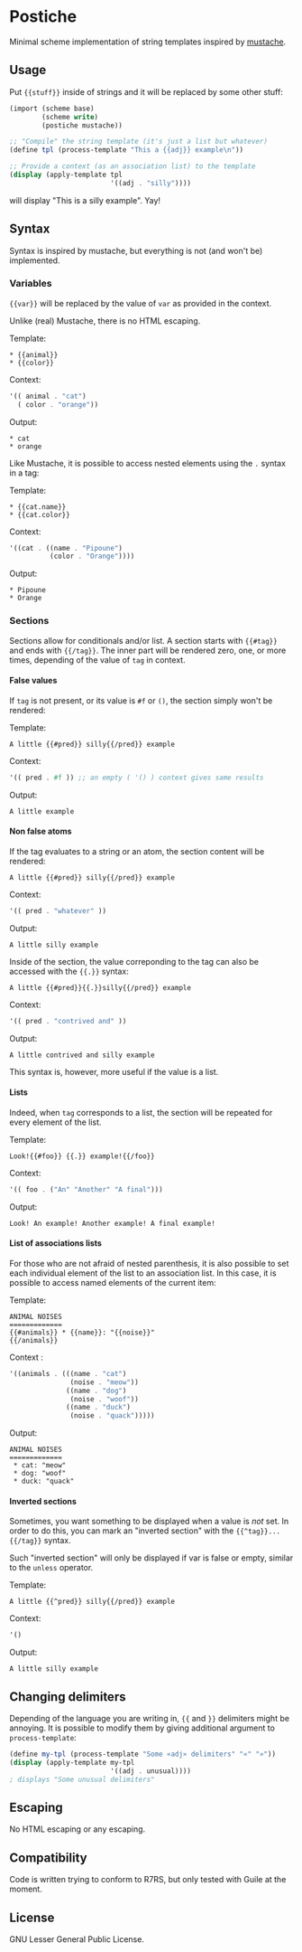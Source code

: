 # Postiche

Minimal scheme implementation of string templates inspired by
[mustache](https://mustache.github.io/).

## Usage

Put `{{stuff}}` inside of strings and it will be replaced by some
other stuff:

```scheme
(import (scheme base)
        (scheme write)
        (postiche mustache))

;; "Compile" the string template (it's just a list but whatever)
(define tpl (process-template "This a {{adj}} example\n"))

;; Provide a context (as an association list) to the template
(display (apply-template tpl
                         '((adj . "silly"))))

```

will display "This is a silly example". Yay!


## Syntax

Syntax is inspired by mustache, but everything is not (and won't be)
implemented. 

### Variables 
`{{var}}` will be replaced by the value of `var` as provided in the
context. 

Unlike (real) Mustache, there is no HTML escaping. 

Template:

```
* {{animal}}
* {{color}}
```

Context:

```scheme
'(( animal . "cat")
  ( color . "orange"))
```

Output:
```
* cat
* orange
```

Like Mustache, it is possible to access nested elements using the `.`
syntax in a tag:

Template:

```
* {{cat.name}}
* {{cat.color}}
```

Context:
```scheme
'((cat . ((name . "Pipoune")
          (color . "Orange"))))
```

Output:

```
* Pipoune
* Orange
```

### Sections

Sections allow for conditionals and/or list. A section starts with
`{{#tag}}` and ends with `{{/tag}}`. The inner part will be rendered
zero, one, or more times, depending of the value of `tag` in context.

#### False values

If `tag` is not present, or its value is `#f` or `()`, the section
simply won't be rendered:

Template:

```
A little {{#pred}} silly{{/pred}} example
```

Context:

```scheme
'(( pred . #f )) ;; an empty ( '() ) context gives same results
```

Output:

```
A little example
```

#### Non false atoms

If the tag evaluates to a string or an atom, the section content will
be rendered:

```
A little {{#pred}} silly{{/pred}} example
```

Context:

```scheme
'(( pred . "whatever" )) 
```

Output:

```
A little silly example
```

Inside of the section, the value correponding to the tag can also be
accessed with the `{{.}}` syntax: 

```
A little {{#pred}}{{.}}silly{{/pred}} example
```

Context:

```scheme
'(( pred . "contrived and" )) 
```

Output:

```
A little contrived and silly example
```

This syntax is, however, more useful if the value is a list.

#### Lists

Indeed, when `tag` corresponds to a list, the section will be repeated
for every element of the list.

Template:

```
Look!{{#foo}} {{.}} example!{{/foo}}
```

Context:

```scheme
'(( foo . ("An" "Another" "A final")))
```

Output:

```
Look! An example! Another example! A final example!
```

#### List of associations lists

For those who are not afraid of nested parenthesis, it is also
possible to set each individual element of the list to an association
list. In this case, it is possible to access named elements of the
current item:

Template:

```
ANIMAL NOISES
=============
{{#animals}} * {{name}}: "{{noise}}"
{{/animals}}
```

Context :

```scheme
'((animals . (((name . "cat")
               (noise . "meow"))
              ((name . "dog")
               (noise . "woof"))
              ((name . "duck")
               (noise . "quack")))))
```

Output: 

```
ANIMAL NOISES
=============
 * cat: "meow"
 * dog: "woof"
 * duck: "quack"
```


#### Inverted sections

Sometimes, you want something to be displayed when a value is *not*
set. In order to do this, you can mark an "inverted section" with the
`{{^tag}}...{{/tag}}` syntax.

Such "inverted section" will only be displayed if var is false or
empty, similar to the `unless` operator.

Template:

```
A little {{^pred}} silly{{/pred}} example
```

Context:

```scheme
'()
```

Output:

```
A little silly example
```

## Changing delimiters

Depending of the language you are writing in, `{{` and `}}` delimiters
might be annoying. It is possible to modify them by giving additional
argument to `process-template`:

```scheme
(define my-tpl (process-template "Some «adj» delimiters" "«" "»"))
(display (apply-template my-tpl
                         '((adj . unusual))))
; displays "Some unusual delimiters"
```


## Escaping

No HTML escaping or any escaping. 

## Compatibility 

Code is written trying to conform to R7RS, but only tested with Guile
at the moment. 

## License

GNU Lesser General Public License.
